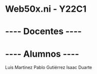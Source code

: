 # Web50x.ni - Y22C1
# ---- Docentes ----

# ---- Alumnos ----
Luis Martinez
Pablo Gutiérrez
Isaac Duarte 
